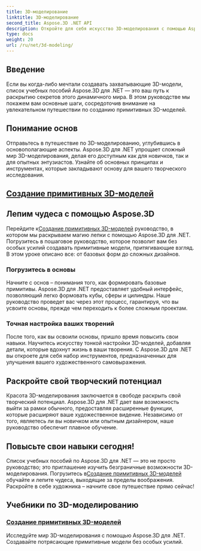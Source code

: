 ```yaml
---
title: 3D-моделирование
linktitle: 3D-моделирование
second_title: Aspose.3D .NET API
description: Откройте для себя искусство 3D-моделирования с помощью Aspose.3D для .NET! С помощью этого подробного руководства вы легко сможете создавать захватывающие примитивные модели. Раскройте свой творческий потенциал сегодня.
type: docs
weight: 20
url: /ru/net/3d-modeling/
---
```


## Введение

Если вы когда-либо мечтали создавать захватывающие 3D-модели, список учебных пособий Aspose.3D для .NET — это ваш путь к раскрытию секретов этого динамичного мира. В этом руководстве мы покажем вам основные шаги, сосредоточив внимание на увлекательном путешествии по созданию примитивных 3D-моделей.

## Понимание основ

Отправьтесь в путешествие по 3D-моделированию, углубившись в основополагающие аспекты. Aspose.3D для .NET упрощает сложный мир 3D-моделирования, делая его доступным как для новичков, так и для опытных энтузиастов. Узнайте об основных принципах и инструментах, которые закладывают основу для вашего творческого исследования.

## [Создание примитивных 3D-моделей](./primitive-3d-models/)

## Лепим чудеса с помощью Aspose.3D

 Перейдите к[Создание примитивных 3D-моделей](./primitive-3d-models/) руководство, в котором мы раскрываем магию лепки с помощью Aspose.3D для .NET. Погрузитесь в пошаговое руководство, которое позволит вам без особых усилий создавать примитивные модели, притягивающие взгляд. В этом уроке описано все: от базовых форм до сложных дизайнов.

### Погрузитесь в основы

Начните с основ – понимания того, как формировать базовые примитивы. Aspose.3D для .NET предоставляет удобный интерфейс, позволяющий легко формовать кубы, сферы и цилиндры. Наше руководство проведет вас через этот процесс, гарантируя, что вы усвоите основы, прежде чем переходить к более сложным проектам.

### Точная настройка ваших творений

После того, как вы освоили основы, пришло время повысить свои навыки. Научитесь искусству тонкой настройки 3D-моделей, добавляя детали, которые вдохнут жизнь в ваши творения. С Aspose.3D для .NET вы откроете для себя набор инструментов, предназначенных для улучшения вашего художественного самовыражения.

## Раскройте свой творческий потенциал

Красота 3D-моделирования заключается в свободе раскрыть свой творческий потенциал. Aspose.3D для .NET дает вам возможность выйти за рамки обычного, предоставляя расширенные функции, которые расширяют ваше художественное видение. Независимо от того, являетесь ли вы новичком или опытным дизайнером, наше руководство обеспечит плавное обучение.

## Повысьте свои навыки сегодня!

Список учебных пособий по Aspose.3D для .NET — это не просто руководство; это приглашение изучить безграничные возможности 3D-моделирования. Погрузитесь в[Создание примитивных 3D-моделей](./primitive-3d-models/) обучайте и лепите чудеса, выходящие за пределы воображения. Раскройте в себе художника – начните свое путешествие прямо сейчас!
## Учебники по 3D-моделированию
### [Создание примитивных 3D-моделей](./primitive-3d-models/)
Исследуйте мир 3D-моделирования с помощью Aspose.3D для .NET. Создавайте потрясающие примитивные модели без особых усилий.